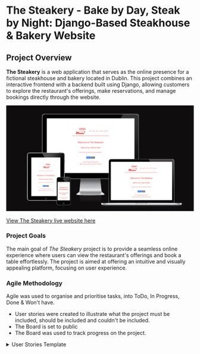 
# The Steakery - Bake by Day, Steak by Night: Django-Based Steakhouse & Bakery Website

## Project Overview 

**The Steakery** is a web application that serves as the online presence for a fictional steakhouse and bakery located in Dublin. This project combines an interactive frontend with a backend built using Django, allowing customers to explore the restaurant's offerings, make reservations, and manage bookings directly through the website.

![Responsive Mockup](/media/readme_images/responive_mockup.png)

[View The Steakery live website here](https://thesteakerypp4-443f2b4046b5.herokuapp.com/)


### Project Goals

The main goal of *The Steakery* project is to provide a seamless online experience where users can view the restaurant's offerings and book a table effortlessly. The project is aimed at offering an intuitive and visually appealing platform, focusing on user experience.

### Agile Methodology

Agile was used to organise and prioritise tasks, into ToDo, In Progress, Done & Won't have.
* User stories were created to illustrate what the project must be included, should be included and couldn't be included.
* The Board is set to public
* The Board was used to track progress on the project.
<details>
<summary> User Stories Template
</summary>

![Project Boards](media/readme_images/project_issues.png)

Please see the following link for the [project board](https://github.com/users/micdr93/projects/2)

### Target Audience

* People in Dublin who either want to grab a coffee and baked goods, or enjoy the steakhouse in the evening.
* Users who want to be able to book, edit, view or delet their reservations.
* Users who want to be able to add special requests, like wheelchair access, and to also select a table with guest capacity.

### First time user
* Users are met with a clean and straight forward homepage, with simple navigation.
* Users can log in or sign up, in order to make bookings.
* Users can view the menu of what the Steakery has to offer.

### Registered User
* Login process is simple.
* Registered users can create, view, edit or delete their bookings.

### Admin user

* Solid Django login portal for site admins.
* Access for admins to manage users, bookings, and tables.
* Admins can add more tables to facilitate more patrons.


### Design

* The Steakery features a clean white and red colour scheme and custom logo, which I created using Adobe Express.
* The logo sits on the navigation bar, ensuring consistent design scheme throughout the site.

### Logo 
* I created the logo myself using Adobe Express.

### Typography 
* Poppins and Serif fonts were used throughout the site, Bebas Neue was considered initially.

### Wireframes 

<details>
<summary> Booking
</summary>

![Booking Wireframe](media/wireframes/Booking.png)

<details>
<summary> Home Page
</summary>

![Home Wireframe](media/wireframes/home.png)

### Data Models for The Steakery

1. **User Model (Django AllAuth)**
    * Django AllAuth handles user authentication and registration. It provides a default user model to manage customer information.
    * A user can have multiple bookings (one-to-many relationship). Each booking is associated with a single user.

---

2. **SpecialRequest Model**
    * The `SpecialRequest` model allows users to include special requests with their table reservations (e.g., vegetarian meals, wheelchair access).
    * Admins can add or update special requests through the Django admin panel.
    * This model has a many-to-many relationship with the `Booking` model, meaning users can associate multiple special requests with a booking.

---

3. **Table Model**
    * The `Table` model represents a table in the restaurant that guests can reserve.
    * Each table has a unique `table_number` and a `max_capacity`, indicating the number of guests the table can accommodate.
    * The model ensures that tables are uniquely identified and helps manage available seating.

---

4. **Booking Model**
    * The `Booking` model stores information related to a table reservation made by a user. This includes the user, table, date, time, and number of guests.
    * The model ensures that:
        * Reservation dates and times are in the future.
        * The number of guests does not exceed the table’s maximum capacity.
        * Special requests (optional) can be linked to each booking.
    * Admins can manage bookings through the Django admin panel, and users can create, edit, or delete their bookings directly from the platform.

### Database Scheme

Entity Relationship Diagram (ERD)

![DataScheme](media/readme_images/erd_diagram.png)

* The **SpecialRequest** entity represents any special requests that can be associated with table reservations (e.g., vegetarian, wheelchair access). It contains the `id` as the primary key and the `name` field to describe the request.
* The **Table** entity represents individual tables in the restaurant, with fields including `id` as the primary key, `table_number` to uniquely identify each table, and `max_capacity` to specify how many guests the table can accommodate.
* The **Booking** entity represents a reservation made by a user for a specific table. It includes `id` as the primary key, `table_id` as a foreign key referencing the Table entity, `user_id` as a foreign key referencing the User entity, `date` for the reservation date, `time` for the reservation time, and `num_guests` for the number of guests in the booking. Special requests can also be linked through a many-to-many relationship.

This schema efficiently manages users, tables, and reservations. Users can make reservations for specific tables, and each booking includes relevant details such as the date, time, number of guests, and any special requests.

## Security Features 

### User Authentication

* Django's built-in authentication system is used for managing user registration, login, and account management. It ensures that only authenticated users can access specific features, like managing bookings.

### Login Decorator

* Views such as `create_booking`, `update_booking`, `delete_booking`, and `booking_list` use Django’s `login_required` decorator to restrict access to authenticated users only.
* This ensures that only logged-in users can create, modify, or view their reservations.

### CSRF Protection

* Django provides built-in protection against Cross-Site Request Forgery (CSRF) attacks. CSRF tokens are automatically generated for each user session and included in forms to prevent unauthorized state-changing actions.
* When a user logs out, the session and the associated CSRF token are invalidated, making it harder for attackers to perform malicious actions via forged requests.

### Form Validation

* The `create_booking` and `update_booking` views validate form inputs using Django’s `BookingForm` class.
* It checks for multiple conditions, such as ensuring the reservation dates are valid, the number of guests is within table capacity, and that required fields are filled correctly.

### Overlapping Booking Prevention

* The system ensures there are no double bookings by checking for existing reservations for the same table on the selected date and time.
* If an overlapping booking is found, an error message is displayed, preventing users from booking the same table at the same time.

## Existing Features
* Home Page
![Steakery Homepage](media/readme_images/home.png)
* About
![Steakery About](media/readme_images/about.png)
* Menu
![Steakery Menu](media/readme_images/menu.png)
* Contact
![Steakery Contact](media/readme_images/contact.png)
* Create Booking
![Steakery Create Booking](media/readme_images/create_booking.png)
* Delete Booking
![Steakery Delete Booking](media/readme_images/delete_booking.png)
* Edit Booking
![Steakery Edit Booking](media/readme_images/edit_booking.png)
* Existing Bookings
![Steakery Existing Booking](media/readme_images/existing_bookings.png)
* Table Selection
![Steakery Table Selection](media/readme_images/table_Selection.png)
* Booking Login
![Steakery Booking Login](media/readme_images/booking_login.png)
* Booking Login 2
![Steakery Booking Login 2](media/readme_images/booking_login_2.png)


## Technologies Used

### Languages Used

* [HTML5](https://en.wikipedia.org/wiki/HTML5)
* [CSS3](https://en.wikipedia.org/wiki/CSS)
* [JavaScript](https://en.wikipedia.org/wiki/JavaScript)
* [Python](https://en.wikipedia.org/wiki/Python_(programming_language))

### Databases Used
* [Postgresql](https://www.postgresql.org/)


### Frameworks Used

* [Django](https://www.djangoproject.com/) - Python framework

### Programs Used

* [GitHub](https://github.com/) - Used for storing the project code online and version control.
* [GitPod](https://www.gitpod.io/) - Cloud-based IDE used to write and develop the code.
* [Heroku](https://www.heroku.com/) - Used to deploy the site as a cloud-based platform.
* [Google Fonts](https://fonts.google.com/) - Used to import the main fonts for the website.
* [Balsamiq](https://balsamiq.com/wireframes/) - Utilized to create wireframes during the planning phase.
* [Lucid Chart](https://lucidchart.com/) - Used to create the Entity Relationship Diagram (ERD).
* [Am I Responsive](https://ui.dev/amiresponsive) - Tool to display how the website appears on different device sizes.
* [Git](https://git-scm.com/) - Version control system used to track changes in the codebase.
* [JSHint](https://jshint.com/) - Used for JavaScript code validation.
* [W3C Markup Validation Service](https://validator.w3.org/) - Used for validating HTML for syntax correctness.
* [CSS Validation Service](https://jigsaw.w3.org/css-validator/) - Used to validate CSS for any errors or warnings.
* [CI Python Linter](https://pep8ci.herokuapp.com/#) - Used to validate Python code for PEP8 compliance.

## Deployment and Local Developement

Live deployment can be found here [The Steakery](https://thesteakerypp4-443f2b4046b5.herokuapp.com/)

### Local Deployment

#### How to Fork
1. Log in(or Sign Up) to Github
2. Go to repository for this project (https://github.com/micdr93/TheSteakeryPP4)
3. Click the fork button in the top right corner


#### How to Clone
1. Log in(or Sign Up) to Github
2. Go to repository for this project [The Steakery](https://github.com/micdr93/TheSteakeryPP4)
3. Click on the code button, select whether you would like to clone with HTTPS, SSH or GitHub CLI and copy the link shown.
4. Open the terminal in your code editor and change the current working directory to the location you want to use for the cloned directory.
5. Type the following command in the terminal (after the git clone you will need to paste the link you copied in step 3 above)
6. Set up a virtual environment (this step is not required if you are using the Code Institute Template in GitPod as this will already be set up for you).
7. Install the packages from the requirements.txt file - run Command pip3 install -r requirements.txt

### Heroku Deployment

1. Log into your [Heroku](https://www.heroku.com/) account or create an account if you don't already have one.
2. Click the "New" button at the top right corner and select "Create New App".
3. Enter a unique application name for your app.
4. Select your region.
5. Click "Create App".

#### Prepare environment and settings.py

1. In your local development environment (e.g., GitPod), create an `env.py` file in the root directory.
2. Add the `DATABASE_URL` and your chosen `SECRET_KEY` to the `env.py` file.
3. In your `settings.py`, import the `env.py` file and add the paths for the `SECRET_KEY` and `DATABASE_URL`.
4. Comment out the default SQLite database configuration.
5. Save all files and run migrations to update your database.
6. Update the `STATIC` files settings:
   - Set the URL, storage path, directory path, root path, media URL, and default file storage path for your static and media files.
7. Link the `TEMPLATES_DIR` to the templates directory in Heroku.
8. Add the Heroku app to the `ALLOWED_HOSTS` list in the format: `['your-app-name.herokuapp.com']`.

#### Add the following Config Vars in Heroku:

1. `SECRET_KEY` - Use a Django-generated secret key.
2. `PORT = 8000`
3. `DISABLE_COLLECTSTATIC = 1` - This is temporary and should be removed before final deployment.
4. `DATABASE_URL` - Use the PostgreSQL database URL provided by Heroku's built-in Postgres add-on.

#### Setting up PostgreSQL on Heroku:

1. In the "Resources" tab on your Heroku app dashboard, search for "Heroku Postgres".
2. Once the database is attached, the `DATABASE_URL` will automatically be set in your Heroku config vars.

#### Additional Files Needed for Heroku Deployment:

1. `requirements.txt` - A list of required packages for the project.
2. `Procfile` - Used to specify the commands that are run by Heroku's dynos.

Once these steps are complete, the site should be ready for deployment on Heroku with PostgreSQL.



